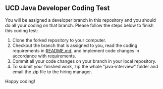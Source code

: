 ## UCD Java Developer Coding Test

You will be assigned a developer branch in this repository and you should do all your coding on that branch. Please follow the steps below to finish this coding test:

1. Clone the forked repository to your computer.
2. Checkout the branch that is assigned to you, read the coding requirements in [README.md](https://github.com/talent-seeker/java-interview/tree/topic), and implement code changes in accordance with requirements.
3. Commit all your code changes on your branch in your local repository.
4. To submit your finished work, zip the whole "java-interview" folder and email the zip file to the hiring manager.


Happy coding!